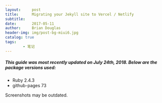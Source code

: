 ```yaml
---
layout:     post
title:      Migrating your Jekyll site to Vercel / Netlify
subtitle:   
date:       2017-05-11
author:     Brian Douglas
header-img: img/post-bg-miui6.jpg
catalog: true
tags:    
        - 笔记
---
```


##### This guide was most recently updated on July 24th, 2018. Below are the package versions used:
* Ruby 2.4.3
* github-pages 73

Screenshots may be outdated.
